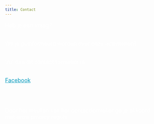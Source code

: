 ```yaml
---
title: Contact
---
```

<FONT SIZE="+1" COLOR="#FFFFFF" FACE="">

Heb je een vraag? <br><br>

Wil je geinformeerd worden over onze activiteiten? <br><br>

Vul dan dit contact formulier in.<br><br>

<a class="f-ogo_rgb_hex-22.png" href="https://www.facebook.com/schakelre<!-- abc@nl -->tie.retie" style="color: #059abd" target="_blank">Facebook</a>

<br>

<br>

Door het invullen van het contactformulier ga je akkoord met onze privacy regels.<br>

<br>

</FONT>
